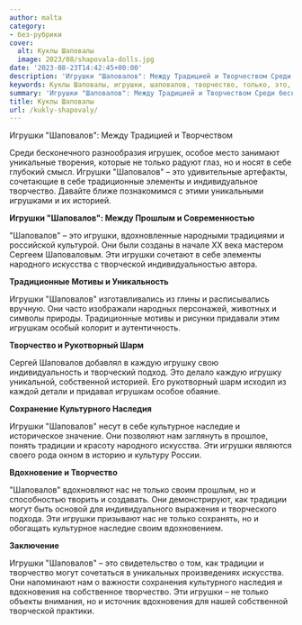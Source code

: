 ```yaml
---
author: malta
category:
- без-рубрики
cover:
  alt: Куклы Шаповалы
  image: 2023/08/shapovala-dolls.jpg
date: '2023-08-23T14:42:45+00:00'
description: 'Игрушки "Шаповалов": Между Традицией и Творчеством Среди бесконечного разнообразия игрушек, особое место занимают уникальные творения, которые не только...'
keywords: Куклы Шаповалы, игрушки, шаповалов, творчество, только, это, традиционные, искусства, традиции, особое, элементы, историей, прошлым, народного, творческой, мотивы
summary: 'Игрушки "Шаповалов": Между Традицией и Творчеством Среди бесконечного разнообразия игрушек, особое место занимают уникальные творения, которые не только...'
title: Куклы Шаповалы
url: /kukly-shapovaly/
---
```


Игрушки "Шаповалов": Между Традицией и Творчеством

Среди бесконечного разнообразия игрушек, особое место занимают уникальные творения, которые не только радуют глаз, но и носят в себе глубокий смысл. Игрушки "Шаповалов" – это удивительные артефакты, сочетающие в себе традиционные элементы и индивидуальное творчество. Давайте ближе познакомимся с этими уникальными игрушками и их историей.

**Игрушки "Шаповалов": Между Прошлым и Современностью**

"Шаповалов" – это игрушки, вдохновленные народными традициями и российской культурой. Они были созданы в начале XX века мастером Сергеем Шаповаловым. Эти игрушки сочетают в себе элементы народного искусства с творческой индивидуальностью автора.

**Традиционные Мотивы и Уникальность**

Игрушки "Шаповалов" изготавливались из глины и расписывались вручную. Они часто изображали народных персонажей, животных и символы природы. Традиционные мотивы и рисунки придавали этим игрушкам особый колорит и аутентичность.

**Творчество и Рукотворный Шарм**

Сергей Шаповалов добавлял в каждую игрушку свою индивидуальность и творческий подход. Это делало каждую игрушку уникальной, собственной историей. Его рукотворный шарм исходил из каждой детали и придавал игрушкам особое обаяние.

**Сохранение Культурного Наследия**

Игрушки "Шаповалов" несут в себе культурное наследие и историческое значение. Они позволяют нам заглянуть в прошлое, понять традиции и красоту народного искусства. Эти игрушки являются своего рода окном в историю и культуру России.

**Вдохновение и Творчество**

"Шаповалов" вдохновляют нас не только своим прошлым, но и способностью творить и создавать. Они демонстрируют, как традиции могут быть основой для индивидуального выражения и творческого подхода. Эти игрушки призывают нас не только сохранять, но и обогащать культурное наследие своим вдохновением.

**Заключение**

Игрушки "Шаповалов" – это свидетельство о том, как традиции и творчество могут сочетаться в уникальных произведениях искусства. Они напоминают нам о важности сохранения культурного наследия и вдохновения на собственное творчество. Эти игрушки – не только объекты внимания, но и источник вдохновения для нашей собственной творческой практики.